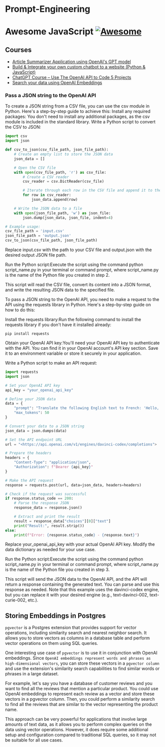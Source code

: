 # Prompt-Engineering
# Awesome JavaScript [![Awesome](https://cdn.rawgit.com/sindresorhus/awesome/d7305f38d29fed78fa85652e3a63e154dd8e8829/media/badge.svg)](https://github.com/sindresorhus/awesome)


## Courses
* [Article Summarizer Application using OpenAI's GPT model](https://www.youtube.com/watch?v=vpvtZZi5ZWk&t=423s)
* [Build & Integrate your own custom chatbot to a website (Python & JavaScript)](https://www.youtube.com/watch?v=a37BL0stIuM)
* [ChatGPT Course – Use The OpenAI API to Code 5 Projects](https://www.youtube.com/watch?v=uRQH2CFvedY)
* [Search your data using OpenAI Embeddings](https://www.youtube.com/watch?v=Ef6A1Y4FUbU)

### Pass a JSON string to the OpenAI API
To create a JSON string from a CSV file, you can use the csv module in Python. Here's a step-by-step guide to achieve this:
Install any required packages:
You don't need to install any additional packages, as the csv module is included in the standard library.
Write a Python script to convert the CSV to JSON:

```py
import csv
import json

def csv_to_json(csv_file_path, json_file_path):
    # Create an empty list to store the JSON data
    json_data = []

    # Open the CSV file
    with open(csv_file_path, 'r') as csv_file:
        # Create a CSV reader
        csv_reader = csv.DictReader(csv_file)

        # Iterate through each row in the CSV file and append it to the json_data list
        for row in csv_reader:
            json_data.append(row)

    # Write the JSON data to a file
    with open(json_file_path, 'w') as json_file:
        json.dump(json_data, json_file, indent=4)

# Example usage:
csv_file_path = 'input.csv'
json_file_path = 'output.json'
csv_to_json(csv_file_path, json_file_path)
```

Replace input.csv with the path to your CSV file and output.json with the desired output JSON file path.

Run the Python script:Execute the script using the command python script_name.py in your terminal or command prompt, where script_name.py is the name of the Python file you created in step 2.

This script will read the CSV file, convert its content into a JSON format, and write the resulting JSON data to the specified file.

To pass a JSON string to the OpenAI API, you need to make a request to the API using the requests library in Python. Here's a step-by-step guide on how to do this:

Install the requests library:Run the following command to install the requests library if you don't have it installed already:

```
pip install requests
```

Obtain your OpenAI API key:You'll need your OpenAI API key to authenticate with the API. You can find it in your OpenAI account's API key section. Save it to an environment variable or store it securely in your application.

Write a Python script to make an API request:

```py
import requests
import json

# Set your OpenAI API key
api_key = "your_openai_api_key"

# Define your JSON data
data = {
    "prompt": "Translate the following English text to French: 'Hello, how are you?'",
    "max_tokens": 50
}

# Convert your data to a JSON string
json_data = json.dumps(data)

# Set the API endpoint URL
url = "<https://api.openai.com/v1/engines/davinci-codex/completions">

# Prepare the headers
headers = {
    "Content-Type": "application/json",
    "Authorization": f"Bearer {api_key}"
}

# Make the API request
response = requests.post(url, data=json_data, headers=headers)

# Check if the request was successful
if response.status_code == 200:
    # Parse the response JSON
    response_data = response.json()

    # Extract and print the result
    result = response_data["choices"][0]["text"]
    print("Result:", result.strip())
else:
    print(f"Error: {response.status_code} - {response.text}")
```

Replace your_openai_api_key with your actual OpenAI API key. Modify the data dictionary as needed for your use case.

Run the Python script:Execute the script using the command python script_name.py in your terminal or command prompt, where script_name.py is the name of the Python file you created in step 3.

This script will send the JSON data to the OpenAI API, and the API will return a response containing the generated text. You can parse and use this response as needed. Note that this example uses the davinci-codex engine, but you can replace it with your desired engine (e.g., text-davinci-002, text-curie-002, etc.).

## Storing Embeddings in Postgres

`pgvector` is a Postgres extension that provides support for vector operations, including similarity search and nearest neighbor search. It allows you to store vectors as columns in a database table and perform vector operations on them using SQL queries.

One interesting use case of `pgvector` is to use it in conjunction with OpenAI embeddings. Since `OpenAI embeddings represent words and phrases as high-dimensional vectors`, you can store these vectors in a `pgvector column` and use the extension's similarity search capabilities to find similar words or phrases in a large dataset.

For example, let's say you have a database of customer reviews and you want to find all the reviews that mention a particular product. You could use OpenAI embeddings to represent each review as a vector and store these vectors in a pgvector column. Then, you could perform a similarity search to find all the reviews that are similar to the vector representing the product name.

This approach can be very powerful for applications that involve large amounts of text data, as it allows you to perform complex queries on the data using vector operations. However, it does require some additional setup and configuration compared to traditional SQL queries, so it may not be suitable for all use cases.